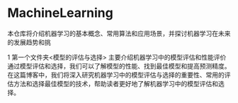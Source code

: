 # MachineLearning
本仓库将介绍机器学习的基本概念、常用算法和应用场景，并探讨机器学习在未来的发展趋势和挑

1 第一个文件夹<模型的评估与选择> 主要介绍机器学习中的模型评估和性能评价 通过模型评估和选择，我们可以了解模型的性能、找到最佳模型和提高预测精度。在这篇博客中，我们将深入研究机器学习中的模型评估与选择的重要性、常用的评估方法和选择最佳模型的技术，帮助读者更好地了解机器学习中的模型评估和选择。
